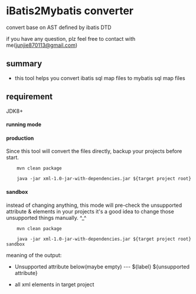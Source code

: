 # iBatis2Mybatis converter

convert base on AST defined by ibatis DTD

if you have any question, plz feel free to contact with me(junjie870113@gmail.com)

## summary

+ this tool helps you convert ibatis sql map files to mybatis sql map files

## requirement

JDK8+

#### running mode

#### production

Since this tool will convert the files directly, backup your projects before start.

```shell
    mvn clean package

    java -jar xml-1.0-jar-with-dependencies.jar ${target project root}

```

#### sandbox

instead of changing anything, this mode will pre-check the unsupported attribute & elements in your projects
it's a good idea to change those unsupported things manually. ^_^

```shell
    mvn clean package

    java -jar xml-1.0-jar-with-dependencies.jar ${target project root} sandbox

```

meaning of the output:

+ Unsupported attribute below(maybe empty) --- \${label} \${unsupported attribute}

+ all xml elements in target project
